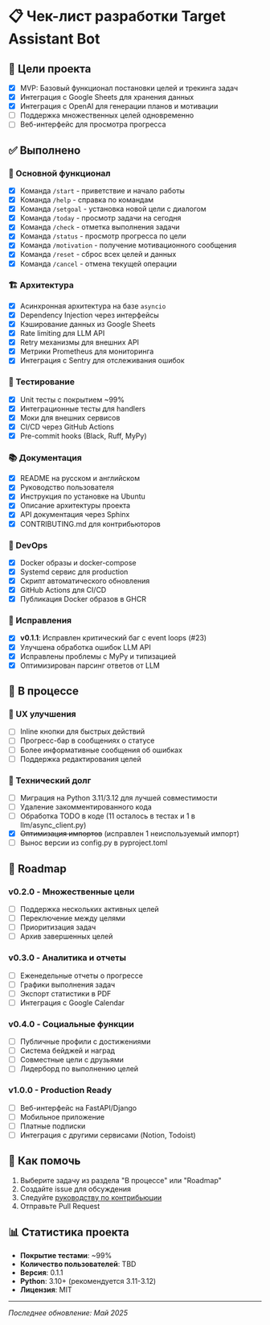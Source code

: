 # 📋 Чек-лист разработки Target Assistant Bot

## 🎯 Цели проекта
- [x] MVP: Базовый функционал постановки целей и трекинга задач
- [x] Интеграция с Google Sheets для хранения данных
- [x] Интеграция с OpenAI для генерации планов и мотивации
- [ ] Поддержка множественных целей одновременно
- [ ] Веб-интерфейс для просмотра прогресса

## ✅ Выполнено

### 🚀 Основной функционал
- [x] Команда `/start` - приветствие и начало работы
- [x] Команда `/help` - справка по командам
- [x] Команда `/setgoal` - установка новой цели с диалогом
- [x] Команда `/today` - просмотр задачи на сегодня  
- [x] Команда `/check` - отметка выполнения задачи
- [x] Команда `/status` - просмотр прогресса по цели
- [x] Команда `/motivation` - получение мотивационного сообщения
- [x] Команда `/reset` - сброс всех целей и данных
- [x] Команда `/cancel` - отмена текущей операции

### 🏗️ Архитектура
- [x] Асинхронная архитектура на базе `asyncio`
- [x] Dependency Injection через интерфейсы
- [x] Кэширование данных из Google Sheets
- [x] Rate limiting для LLM API
- [x] Retry механизмы для внешних API
- [x] Метрики Prometheus для мониторинга
- [x] Интеграция с Sentry для отслеживания ошибок

### 🧪 Тестирование
- [x] Unit тесты с покрытием ~99%
- [x] Интеграционные тесты для handlers
- [x] Моки для внешних сервисов
- [x] CI/CD через GitHub Actions
- [x] Pre-commit hooks (Black, Ruff, MyPy)

### 📚 Документация
- [x] README на русском и английском
- [x] Руководство пользователя
- [x] Инструкция по установке на Ubuntu
- [x] Описание архитектуры проекта
- [x] API документация через Sphinx
- [x] CONTRIBUTING.md для контрибьюторов

### 🐳 DevOps
- [x] Docker образы и docker-compose
- [x] Systemd сервис для production
- [x] Скрипт автоматического обновления
- [x] GitHub Actions для CI/CD
- [x] Публикация Docker образов в GHCR

### 🐛 Исправления
- [x] **v0.1.1**: Исправлен критический баг с event loops (#23)
- [x] Улучшена обработка ошибок LLM API
- [x] Исправлены проблемы с MyPy и типизацией
- [x] Оптимизирован парсинг ответов от LLM

## 🔄 В процессе

### 🎨 UX улучшения
- [ ] Inline кнопки для быстрых действий
- [ ] Прогресс-бар в сообщениях о статусе
- [ ] Более информативные сообщения об ошибках
- [ ] Поддержка редактирования целей

### 🔧 Технический долг
- [ ] Миграция на Python 3.11/3.12 для лучшей совместимости
- [ ] Удаление закомментированного кода
- [ ] Обработка TODO в коде (11 осталось в тестах и 1 в llm/async_client.py)
- [x] ~~Оптимизация импортов~~ (исправлен 1 неиспользуемый импорт)
- [ ] Вынос версии из config.py в pyproject.toml

## 📅 Roadmap

### v0.2.0 - Множественные цели
- [ ] Поддержка нескольких активных целей
- [ ] Переключение между целями
- [ ] Приоритизация задач
- [ ] Архив завершенных целей

### v0.3.0 - Аналитика и отчеты
- [ ] Еженедельные отчеты о прогрессе
- [ ] Графики выполнения задач
- [ ] Экспорт статистики в PDF
- [ ] Интеграция с Google Calendar

### v0.4.0 - Социальные функции
- [ ] Публичные профили с достижениями
- [ ] Система бейджей и наград
- [ ] Совместные цели с друзьями
- [ ] Лидерборд по выполнению целей

### v1.0.0 - Production Ready
- [ ] Веб-интерфейс на FastAPI/Django
- [ ] Мобильное приложение
- [ ] Платные подписки
- [ ] Интеграция с другими сервисами (Notion, Todoist)

## 🤝 Как помочь

1. Выберите задачу из раздела "В процессе" или "Roadmap"
2. Создайте issue для обсуждения
3. Следуйте [руководству по контрибьюции](CONTRIBUTING.md)
4. Отправьте Pull Request

## 📊 Статистика проекта

- **Покрытие тестами**: ~99%
- **Количество пользователей**: TBD
- **Версия**: 0.1.1
- **Python**: 3.10+ (рекомендуется 3.11-3.12)
- **Лицензия**: MIT

---

*Последнее обновление: Май 2025* 